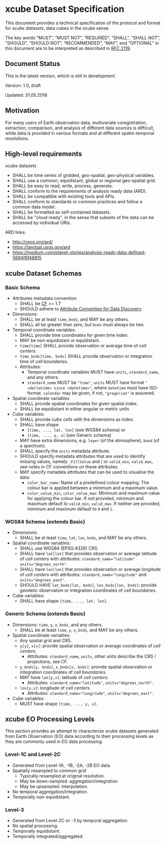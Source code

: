 # xcube Dataset Specification

This document provides a technical specification of the protocol and 
format for *xcube datasets*, data cubes in the xcube sense. 

The key words “MUST”, “MUST NOT”, “REQUIRED”, “SHALL”, “SHALL NOT”, 
“SHOULD”, “SHOULD NOT”, “RECOMMENDED”, “MAY”, and “OPTIONAL” in this 
document are to be interpreted as described in 
[RFC 2119](https://www.ietf.org/rfc/rfc2119.txt).

## Document Status

This is the latest version, which is still in development.

Version: 1.0, draft

Updated: 31.05.2018


## Motivation

For many users of Earth observation data, multivariate coregistration, 
extraction, comparison, and analysis of different data sources is 
difficult, while data is provided in various formats and at different 
spatio-temporal resolutions.

## High-level requirements

xcube datasets 

* SHALL be time series of gridded, geo-spatial, geo-physical variables.  
* SHALL use a common, equidistant, global or regional geo-spatial grid.
* SHALL be easy to read, write, process, generate.
* SHALL conform to the requirements of analysis ready data (ARD).
* SHALL be compatible with existing tools and APIs.
* SHALL conform to standards or common practices and follow a common 
  data model.
* SHALL be formatted as self-contained datasets.
* SHALL be "cloud ready", in the sense that subsets of the data can be
  accessed by individual URIs.

ARD links:

* http://ceos.org/ard/
* https://landsat.usgs.gov/ard
* https://medium.com/planet-stories/analysis-ready-data-defined-5694f6f48815
 

## xcube Dataset Schemas

### Basic Schema

* Attributes metadata convention 
  * SHALL be [CF](http://cfconventions.org/) >= 1.7 
  * SHOULD adhere to 
    [Attribute Convention for Data Discovery](http://wiki.esipfed.org/index.php/Attribute_Convention_for_Data_Discovery) 
* Dimensions: 
  * SHALL be at least `time`, `bnds`, and MAY be any others.
  * SHALL all be greater than zero, but `bnds` must always be two. 
* Temporal coordinate variables: 
  * SHALL provide time coordinates for given time index.
  * MAY be non-equidistant or equidistant. 
  * `time[time]` SHALL provide observation or average time of 
    *cell centers*. 
  * `time_bnds[time, bnds]` SHALL provide observation or integration 
    time of *cell boundaries*. 
  * Attributes: 
    * Temporal coordinate variables MUST have `units`, `standard_name`, 
      and any others.
    * `standard_name` MUST be `"time"`, `units` MUST have format 
      `"<deltatime> since <datetime>"`, where `datetime` must have 
      ISO-format. `calendar` may be given, if not, `"gregorian"` is 
      assumed.
* Spatial coordinate variables
  * SHALL provide spatial coordinates for given spatial index.
  * SHALL be equidistant in either angular or metric units 
* Cube variables: 
  * SHALL provide *cube cells* with the dimensions as index.
  * SHALL have shape 
    * `[time, ..., lat, lon]` (see WGS84 schema) or 
    * `[time, ..., y, x]` (see Generic schema) 
  * MAY have extra dimensions, e.g. `layer` (of the atmosphere), 
    `band` (of a spectrum).
  * SHALL specify the `units` metadata attribute.
  * SHOULD specify metadata attributes that are used to identify 
    missing values, namely `_FillValue` and / or `valid_min`, 
    `valid_max`, see notes in CF conventions on these attributes.
  * MAY specify metadata attributes that can be used to visualise the 
    data:
    * `color_bar_name`: Name of a predefined colour mapping. 
       The colour bar is applied between a minimum and a maximum value. 
    * `color_value_min`, `color_value_max`: Minimum and maximum value 
       for applying the colour bar. If not provided, minimum and maximum
       default to `valid_min`, `valid_max`. If neither are provided, 
       minimum and maximum default to `0` and `1`.

### WGS84 Schema (extends Basic)

* Dimensions:
  * SHALL be at least `time`, `lat`, `lon`, `bnds`, and MAY be any 
    others. 
* Spatial coordinate variables: 
  * SHALL use WGS84 (EPSG:4326) CRS.
  * SHALL have `lat[lat]` that provides observation or average latitude
    of *cell centers*
    with attributes: `standard_name="latitude"` `units="degrees_north"`.
  * SHALL have `lon[lon]` that provides observation or average longitude
    of *cell centers* with attributes: `standard_name="longitude"` and
    `units="degrees_east"`. 
  * SHOULD HAVE `lat_bnds[lat, bnds]`, `lon_bnds[lon, bnds]`: provide
    geodetic observation or integration coordinates of
    *cell boundaries*. 
* Cube variables: 
  * SHALL have shape `[time, ..., lat, lon]`. 

### Generic Schema (extends Basic)

* Dimensions: `time`, `y`, `x`, `bnds`, and any others. 
  * SHALL be at least `time`, `y`, `x`, `bnds`, and MAY be any others. 
* Spatial coordinate variables: 
  * Any spatial grid and CRS.
  * `y[y]`, `x[x]`: provide spatial observation or average coordinates
    of *cell centers*.
    * Attributes: `standard_name`, `units`, other units describe the 
      CRS / projections, see CF.
  * `y_bnds[y, bnds]`, `x_bnds[x, bnds]`: provide spatial observation
    or integration coordinates of *cell boundaries*.
  * MAY have `lat[y,x]`: latitude of *cell centers*. 
    *  Attributes: `standard_name="latitude"`, `units="degrees_north"`.
  * `lon[y,x]`: longitude of *cell centers*. 
    *  Attributes: `standard_name="longitude"`, `units="degrees_east"`.
* Cube variables: 
  * MUST have shape `[time, ..., y, x]`. 


## xcube EO Processing Levels

This section provides an attempt to characterize xcube datasets 
generated from Earth Observation (EO) data according to their 
processing levels as they are commonly used in EO data processing.

### Level-1C and Level-2C 

* Generated from Level-1A, -1B, -2A, -2B EO data.
* Spatially resampled to common grid
  * Typically resampled at original resolution.
  * May be down-sampled: aggregation/integration.
  * May be upsampled: interpolation.
* No temporal aggregation/integration.
* Temporally non-equidistant.

### Level-3

* Generated from Level-2C or -3 by temporal aggregation.
* No spatial processing.
* Temporally equidistant.
* Temporally integrated/aggregated.
